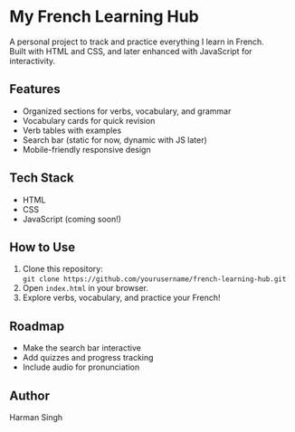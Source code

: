 # My French Learning Hub

A personal project to track and practice everything I learn in French.  
Built with HTML and CSS, and later enhanced with JavaScript for interactivity.  

## Features
- Organized sections for verbs, vocabulary, and grammar
- Vocabulary cards for quick revision
- Verb tables with examples
- Search bar (static for now, dynamic with JS later)
- Mobile-friendly responsive design

## Tech Stack
- HTML
- CSS
- JavaScript (coming soon!)

## How to Use
1. Clone this repository:  
   `git clone https://github.com/yourusername/french-learning-hub.git`
2. Open `index.html` in your browser.
3. Explore verbs, vocabulary, and practice your French!

## Roadmap
- Make the search bar interactive
- Add quizzes and progress tracking
- Include audio for pronunciation

## Author
Harman Singh
